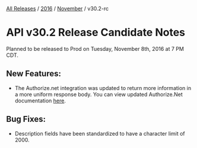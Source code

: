 [All Releases](../../README.md) / [2016](../README.md) / [November](README.md) / v30.2-rc
# API v30.2 Release Candidate Notes 

Planned to be released to Prod on Tuesday, November 8th, 2016 at 7 PM CDT.

## New Features:
- The Authorize.net integration was updated to return more information in a more uniform response body. You can view updated Authorize.Net documentation [here](http://qa-documentation.ordercloud.io/integration-services/authorizenet).

## Bug Fixes:
- Description fields have been standardized to have a character limit of 2000. 
